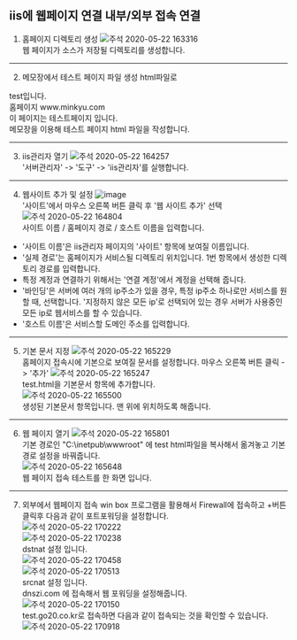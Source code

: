 ## iis에 웹페이지 연결 내부/외부 접속 연결
1. 홈페이지 디렉토리 생성
![주석 2020-05-22 163316](https://user-images.githubusercontent.com/63625609/82643249-27f37100-9c4a-11ea-9d4a-bfa7e71a6d6b.png) <br>
웹 페이지가 소스가 저장될 디렉토리를 생성합니다. <br>

-----
2. 메모장에서 테스트 페이지 파일 생성 html파일로 <br>
<html>
<title>minkyu</title>
<body>
test입니다. </br>
홈페이지 www.minkyu.com </br>
이 페이지는 테스트페이지 입니다. </br>
</body>
</html>
메모장을 이용해 테스트 페이지 html 파일을 작성합니다. <br>

-----
3. iis관리자 열기
![주석 2020-05-22 164257](https://user-images.githubusercontent.com/63625609/82643900-5291f980-9c4b-11ea-8a22-402160f28063.png) <br>
'서버관리자' -> '도구' -> 'iis관리자'를 실행합니다.

-----
4. 웹사이트 추가 및 설정
![image](https://user-images.githubusercontent.com/63625609/82644040-a43a8400-9c4b-11ea-82a0-f49241939cff.png) <br>
'사이트'에서 마우스 오른쪽 버튼 클릭 후 '웹 사이트 추가' 선택 <br>
![주석 2020-05-22 164804](https://user-images.githubusercontent.com/63625609/82644307-11e6b000-9c4c-11ea-9f7d-dd1e06a11166.png) <br>
사이트 이름 / 홈페이지 경로 / 호스트 이름을 입력합니다. <br>
- '사이트 이름'은 iis관리자 페이지의 '사이트' 항목에 보여질 이름입니다. 
- '실제 경로'는 홈페이지가 서비스될 디렉토리 위치입니다. 1번 항목에서 생성한 디렉토리 경로를 입력합니다.
- 특정 계정과 연결하기 위해서는 '연결 계정'에서 계정을 선택해 줍니다.
- '바인딩'은 서버에 여러 개의 ip주소가 있을 경우, 특정 ip주소 하나로만 서비스를 원할 때, 선택합니다. '지정하지 않은 모든 ip'로 선택되어 있는 경우
서버가 사용중인 모든 ip로 웹서비스를 할 수 있습니다. <br>
- '호스트 이름'은 서비스할 도메인 주소를 입력합니다.

-----
5. 기본 문서 지정
![주석 2020-05-22 165229](https://user-images.githubusercontent.com/63625609/82644694-b36e0180-9c4c-11ea-8365-ad76c019a0af.png) <br>
홈페이지 접속시에 기본으로 보여질 문서를 설정합니다. 마우스 오른쪽 버튼 클릭 -> '추가'
![주석 2020-05-22 165247](https://user-images.githubusercontent.com/63625609/82644700-b537c500-9c4c-11ea-9bba-dbd04e75b772.png) <br>
test.html을 기본문서 항목에 추가합니다. <br>
![주석 2020-05-22 165500](https://user-images.githubusercontent.com/63625609/82644888-00ea6e80-9c4d-11ea-8368-b5507405932c.png) <br>
생성된 기본문서 항목입니다. 맨 위에 위치하도록 해줍니다.

-----
6. 웹 페이지 열기
![주석 2020-05-22 165801](https://user-images.githubusercontent.com/63625609/82645173-6dfe0400-9c4d-11ea-97fa-a121b2404c8e.png) <br>
기본 경로인 "C:\inetpub\wwwroot" 에 test html파일을 복사해서 옮겨놓고 기본경로 설정을 바꿔줍니다. <br>
![주석 2020-05-22 165648](https://user-images.githubusercontent.com/63625609/82645303-a00f6600-9c4d-11ea-9e12-d5460d98fa29.png) <br>
웹 페이지 접속 테스트를 한 화면 입니다. 

-----
7. 외부에서 웹페이지 접속
win box 프로그램을 활용해서 Firewall에 접속하고 +버튼 클릭후 다음과 같이 포트포워딩을 설정합니다. <br>
![주석 2020-05-22 170222](https://user-images.githubusercontent.com/63625609/82645658-317ed800-9c4e-11ea-9168-d7b7fa35ab77.png) <br>
![주석 2020-05-22 170238](https://user-images.githubusercontent.com/63625609/82645662-33489b80-9c4e-11ea-811c-3d5499a3b6eb.png) <br>
dstnat 설정 입니다. <br>
![주석 2020-05-22 170458](https://user-images.githubusercontent.com/63625609/82645790-6c810b80-9c4e-11ea-876a-00161979fec2.png) <br>
![주석 2020-05-22 170513](https://user-images.githubusercontent.com/63625609/82645795-6e4acf00-9c4e-11ea-88e3-f9681a91209b.png) <br>
srcnat 설정 입니다.  <br>
dnszi.com 에 접속해서 웹 포워딩을 설정해줍니다. <br>
![주석 2020-05-22 170150](https://user-images.githubusercontent.com/63625609/82645980-bc5fd280-9c4e-11ea-955f-a005d2dc207b.png) <br>
test.go20.co.kr로 접속하면 다음과 같이 접속되는 것을 확인할 수 있습니다. <br>
![주석 2020-05-22 170918](https://user-images.githubusercontent.com/63625609/82646134-01840480-9c4f-11ea-8814-899c818a57cb.png) 
